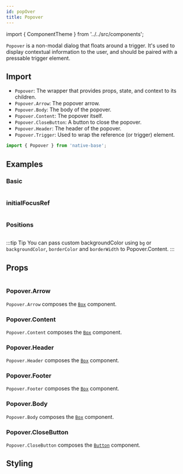 ```yaml
---
id: popOver
title: Popover
---
```


import { ComponentTheme } from '../../src/components';

`Popover` is a non-modal dialog that floats around a trigger. It's used to display contextual information to the user, and should be paired with a pressable trigger element.

## Import

- `Popover`: The wrapper that provides props, state, and context to its children.
- `Popover.Arrow`: The popover arrow.
- `Popover.Body`: The body of the popover.
- `Popover.Content`: The popover itself.
- `Popover.CloseButton`: A button to close the popover.
- `Popover.Header`: The header of the popover.
- `Popover.Trigger`: Used to wrap the reference (or trigger) element.

```jsx
import { Popover } from 'native-base';
```

## Examples

### Basic

```ComponentSnackPlayer path=composites,Popover,Basic.tsx

```

### initialFocusRef

```ComponentSnackPlayer path=composites,Popover,RefEg.tsx

```

### Positions

```ComponentSnackPlayer path=composites,Popover,PopoverPositions.tsx

```

:::tip Tip
You can pass custom backgroundColor using `bg` or `backgroundColor`, `borderColor` and `borderWidth` to Popover.Content.
:::

## Props

```ComponentPropTable path=composites,Popover,Popover.tsx

```

### Popover.Arrow

`Popover.Arrow` composes the [`Box`](box.md) component.

### Popover.Content

`Popover.Content` composes the [`Box`](box.md) component.

### Popover.Header

`Popover.Header` composes the [`Box`](box.md) component.

### Popover.Footer

`Popover.Footer` composes the [`Box`](box.md) component.

### Popover.Body

`Popover.Body` composes the [`Box`](box.md) component.

### Popover.CloseButton 

`Popover.CloseButton` composes the [`Button`](button.md) component.

## Styling

<ComponentTheme name="popover" />
